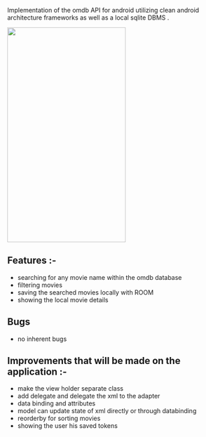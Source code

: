 Implementation of the omdb API for android utilizing clean android architecture frameworks as well as a local sqlite DBMS .

<img src="https://user-images.githubusercontent.com/47230931/210105418-7ea73813-9910-4fd4-9dd3-c8366134fa09.gif" width="270" height="490" />

## Features :-

- searching for any movie name within the omdb database
- filtering movies
- saving the searched movies locally with ROOM
- showing the local movie details

## Bugs

 - no inherent bugs

## Improvements that will be made on the application :-

- make the view holder separate class
- add delegate and delegate the xml to the adapter
- data binding and attributes
- model can update state of xml directly or through databinding
- reorderby for sorting movies
- showing the user his saved tokens
